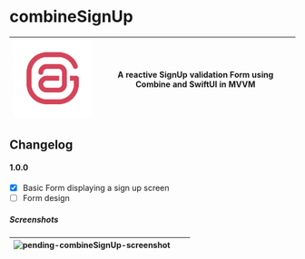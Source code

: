 # combineSignUp
|[![combineSignUp](readme-img/combineSignUp-repository-readme-logo-pink.png)](https://github.com/ssuperw/combineSignUp)|A reactive SignUp validation Form using Combine and SwiftUI in MVVM|
|-|-|
## Changelog 
#### 1.0.0
- [x] Basic Form displaying a sign up screen
- [ ] Form design
##### Screenshots
|![pending-combineSignUp-screenshot]()|||
|-|-|-|
